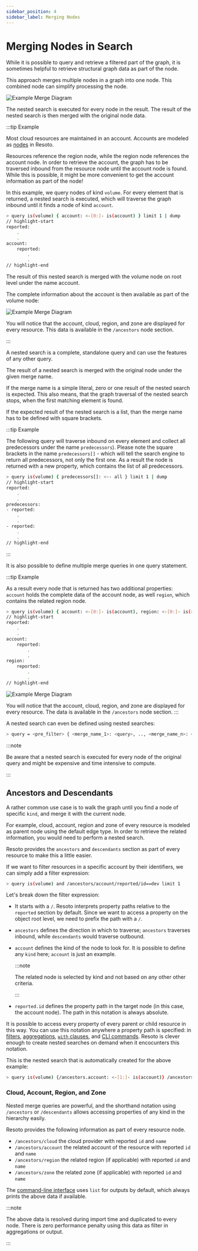 ```yaml
---
sidebar_position: 4
sidebar_label: Merging Nodes
---
```


# Merging Nodes in Search

While it is possible to query and retrieve a filtered part of the graph, it is sometimes helpful to retrieve structural graph data as part of the node.

This approach merges multiple nodes in a graph into one node. This combined node can simplify processing the node.

![Example Merge Diagram](./img/merge_nodes.png)

The nested search is executed for every node in the result. The result of the nested search is then merged with the original node data.

:::tip Example

Most cloud resources are maintained in an account. Accounts are modeled as [nodes](../graph/node.md) in Resoto.

Resources reference the region node, while the region node references the account node. In order to retrieve the account, the graph has to be traversed inbound from the resource node until the account node is found. While this is possible, it might be more convenient to get the account information as part of the node!

In this example, we query nodes of kind `volume`. For every element that is returned, a nested search is executed, which will traverse the graph inbound until it finds a node of kind `account`.

```bash
> query is(volume) { account: <-[0:]- is(account) } limit 1 | dump
// highlight-start
reported:
    .
    .
account:
    reported:
        .
        .
// highlight-end
```

The result of this nested search is merged with the volume node on root level under the name account.

The complete information about the account is then available as part of the volume node:

![Example Merge Diagram](./img/merge_nodes_1.png)

You will notice that the account, cloud, region, and zone are displayed for every resource. This data is available in the `/ancestors` node section.

:::

A nested search is a complete, standalone query and can use the features of any other query.

The result of a nested search is merged with the original node under the given merge name.

If the merge name is a simple literal, zero or one result of the nested search is expected. This also means, that the graph traversal of the nested search stops, when the first matching element is found.

If the expected result of the nested search is a list, than the merge name has to be defined with square brackets.

:::tip Example

The following query will traverse inbound on every element and collect all predecessors under the name `predecessors`). Please note the square brackets in the name `predecessors[]` - which will tell the search engine to return all predecessors, not only the first one. As a result the node is returned with a new property, which contains the list of all predecessors.

```bash
> query is(volume) { predecessors[]: <-- all } limit 1 | dump
// highlight-start
reported:
    .
    .
predecessors:
- reported:
    .
    .
- reported:
    .
    .
// highlight-end
```

:::

It is also possible to define multiple merge queries in one query statement.

:::tip Example

As a result every node that is returned has two additional properties: `account` holds the complete data of the account node, as well `region`, which contains the related region node.

```bash
> query is(volume) { account: <-[0:]- is(account), region: <-[0:]- is(region) } limit 1 | dump
// highlight-start
reported:
    .
    .
account:
    reported:
        .
        .
region:
    reported:
        .
        .
// highlight-end
```

![Example Merge Diagram](./img/merge_nodes.png)

You will notice that the account, cloud, region, and zone are displayed for every resource. The data is available in the `/ancestors` node section. :::

A nested search can even be defined using nested searches:

```bash
> query = <pre_filter> { <merge_name_1>: <query>, .., <merge_name_n>: <query> } <post_filter>
```

:::note

Be aware that a nested search is executed for every node of the original query and might be expensive and time intensive to compute.

:::

## Ancestors and Descendants

A rather common use case is to walk the graph until you find a node of specific `kind`, and merge it with the current node.

For example, cloud, account, region and zone of every resource is modeled as parent node using the default edge type. In order to retrieve the related information, you would need to perform a nested search.

Resoto provides the `ancestors` and `descendants` section as part of every resource to make this a little easier.

If we want to filter resources in a specific account by their identifiers, we can simply add a filter expression:

```bash
> query is(volume) and /ancestors/account/reported/id==dev limit 1
```

Let's break down the filter expression:

- It starts with a `/`. Resoto interprets property paths relative to the `reported` section by default. Since we want to access a property on the object root level, we need to prefix the path with a `/`.

- `ancestors` defines the direction in which to traverse; `ancestors` traverses inbound, while `descendants` would traverse outbound.

- `account` defines the kind of the node to look for. It is possible to define any `kind` here; `account` is just an example.

  :::note

  The related node is selected by kind and not based on any other other criteria.

  :::

- `reported.id` defines the property path in the target node (in this case, the account node). The path in this notation is always absolute.

It is possible to access every property of every parent or child resource in this way. You can use this notation anywhere a property path is specified: in [filters](./filters.md), [aggregations](./aggregation.md), [`with` clauses](./with-clause.md), and [CLI commands](../../reference/cli/README.md). Resoto is clever enough to create nested searches on demand when it encocunters this notation.

This is the nested search that is automatically created for the above example:

```bash
> query is(volume) {/ancestors.account: <-[1:]- is(account)} /ancestors.account.reported.id==dev
```

### Cloud, Account, Region, and Zone

Nested merge queries are powerful, and the shorthand notation using `/ancestors` or `/descendants` allows accessing properties of any kind in the hierarchy easily.

Resoto provides the following information as part of every resource node.

- `/ancestors/cloud` the cloud provider with reported `id` and `name`
- `/ancestors/account` the related account of the resource with reported `id` and `name`
- `/ancestors/region` the related region (if applicable) with reported `id` and `name`
- `/ancestors/zone` the related zone (if applicable) with reported `id` and `name`

The [command-line interface](../../reference/cli/README.md) uses `list` for outputs by default, which always prints the above data if available.

:::note

The above data is resolved during import time and duplicated to every node. There is zero performance penalty using this data as filter in aggregations or output.

:::
